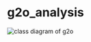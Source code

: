 # g2o_analysis
![class diagram of g2o]("https://github.com/zouyajing/g2o_analysis/blob/main/v2-fb35b76967fb6a81bdb35b17aa334d26_r.jpeg" "class diagram of g2o")
